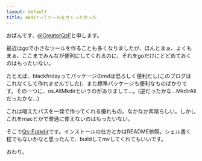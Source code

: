 ```yaml
---
layout: default
title: akdirってツールをさくっと作った
---
```


おばんです、[@CreatorQsF](http://f.9en.co/?move=mainSns)と申します。

最近はgoで小さなツールを作ることも多くなりましたが、ほんとまぁ、よくもまぁ、ここまでみんなが便利にしてくれるのに、それをgoだけにとどめておくのはもったいない。

たとえば、blackfridayってパッケージのmdは恐ろしく便利だし(このブログはこれなくして作れませんでした)、また標準パッケージも便利なものばかりです。その一つに、os.AllMkdirというのがありまして…。(逆だったかな…MkdirAllだったかな…)

これは唱えたパスを一発で作ってくれる優れもの。なかなか素晴らしい。しかしこれをmacとかで普通に使えないのはもったいない。

そこで[Qs-F/akdir](https://github.com/Qs-F/akdir)です。インストールの仕方とかはREADME参照。シェル書く程でもないかなと思ったんで、buildしてmvしてくれてもいいです。

おわり。